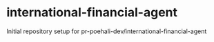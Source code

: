 # international-financial-agent

Initial repository setup for pr-poehali-dev/international-financial-agent